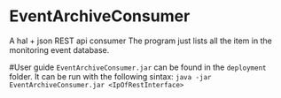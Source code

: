 # EventArchiveConsumer
A hal + json REST api consumer
The program just lists all the item in the monitoring event database.

#User guide
`EventArchiveConsumer.jar` can be found in the `deployment` folder.
It can be run with the following sintax: `java -jar EventArchiveConsumer.jar <IpOfRestInterface>`
